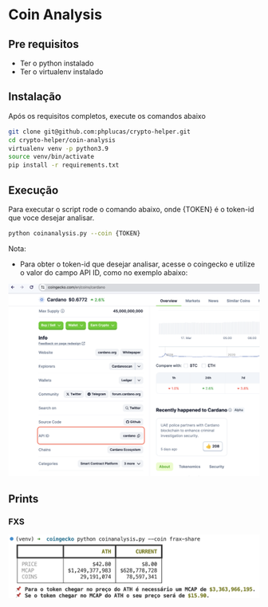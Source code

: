 # Coin Analysis

## Pre requisitos

- Ter o python instalado
- Ter o virtualenv instalado

## Instalação

Após os requisitos completos, execute os comandos abaixo

```sh
git clone git@github.com:phplucas/crypto-helper.git
cd crypto-helper/coin-analysis
virtualenv venv -p python3.9
source venv/bin/activate
pip install -r requirements.txt
```

## Execução

Para executar o script rode o comando abaixo, onde {TOKEN} é o token-id que voce desejar analisar.

```sh
python coinanalysis.py --coin {TOKEN}
```

Nota:
- Para obter o token-id que desejar analisar, acesse o coingecko e utilize o valor do campo API ID, como no exemplo abaixo:

![Cardano](./img/cardano.png)

## Prints

### FXS
![FXS](./img/output-fxs.png)

